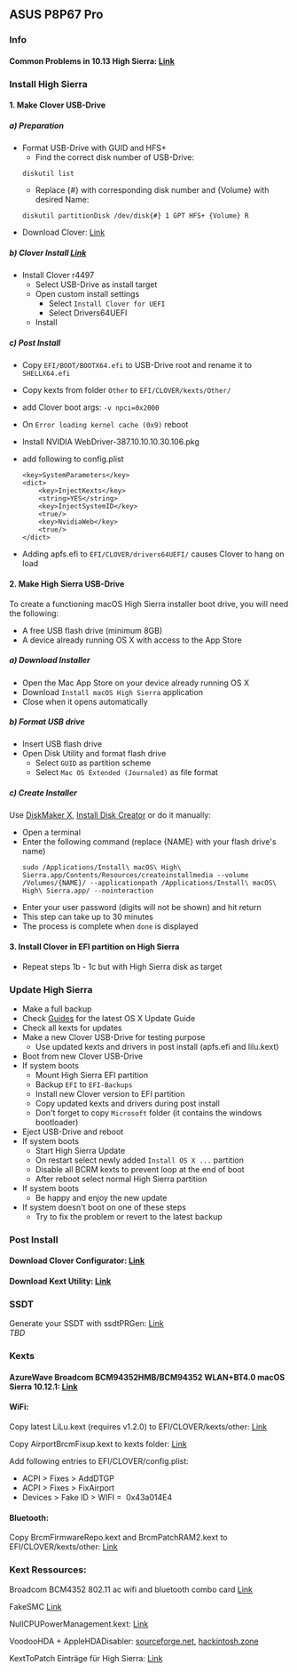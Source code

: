 ## ASUS P8P67 Pro

### Info

#### Common Problems in 10.13 High Sierra: [Link](https://www.tonymacx86.com/threads/readme-common-problems-in-10-13-high-sierra.233582/)

### Install High Sierra

#### 1. Make Clover USB-Drive

##### a) Preparation
- Format USB-Drive with GUID and HFS+
	- Find the correct disk number of USB-Drive:
	```
	diskutil list
	```
	- Replace {#} with corresponding disk number and {Volume} with desired Name:
	```
	diskutil partitionDisk /dev/disk{#} 1 GPT HFS+ {Volume} R
	```
- Download Clover: [Link](https://sourceforge.net/projects/cloverefiboot/)

##### b) Clover Install [Link](https://clover-wiki.zetam.org/Installation)
- Install Clover r4497
	- Select USB-Drive as install target
	- Open custom install settings
		- Select `Install Clover for UEFI`
    	- Select Drivers64UEFI
	- Install

##### c) Post Install
- Copy `EFI/BOOT/BOOTX64.efi` to USB-Drive root and rename it to `SHELLX64.efi`
- Copy kexts from folder `Other` to `EFI/CLOVER/kexts/Other/`
- add Clover boot args: `-v npci=0x2000`
- On `Error loading kernel cache (0x9)` reboot

- Install NVIDIA WebDriver-387.10.10.10.30.106.pkg
- add following to config.plist
	```
	<key>SystemParameters</key>
    <dict>
        <key>InjectKexts</key>
        <string>YES</string>
        <key>InjectSystemID</key>
        <true/>
        <key>NvidiaWeb</key>
        <true/>
    </dict>
    ```

- Adding apfs.efi to `EFI/CLOVER/drivers64UEFI/` causes Clover to hang on load

#### 2. Make High Sierra USB-Drive
To create a functioning macOS High Sierra installer boot drive, you will need the following:
- A free USB flash drive (minimum 8GB)
- A device already running OS X with access to the App Store

##### a) Download Installer
- Open the Mac App Store on your device already running OS X
- Download `Install macOS High Sierra` application
- Close when it opens automatically

##### b) Format USB drive
- Insert USB flash drive
- Open Disk Utility and format flash drive
	- Select `GUID` as partition scheme 
	- Select `Mac OS Extended (Journaled)` as file format

##### c) Create Installer
Use [DiskMaker X](http://diskmakerx.com/), [Install Disk Creator](https://macdaddy.io/install-disk-creator/) or do it manually:
- Open a terminal
- Enter the following command (replace {NAME} with your flash drive's name)
	```
	sudo /Applications/Install\ macOS\ High\ Sierra.app/Contents/Resources/createinstallmedia --volume /Volumes/{NAME}/ --applicationpath /Applications/Install\ macOS\ High\ Sierra.app/ --nointeraction
	```
- Enter your user password (digits will not be shown) and hit return
- This step can take up to 30 minutes
- The process is complete when `done` is displayed

#### 3. Install Clover in EFI partition on High Sierra
- Repeat steps 1b - 1c but with High Sierra disk as target


### Update High Sierra
- Make a full backup
- Check [Guides](https://hackintosher.com/guides/) for the latest OS X Update Guide
- Check all kexts for updates
- Make a new Clover USB-Drive for testing purpose
	- Use updated kexts and drivers in post install (apfs.efi and lilu.kext)
- Boot from new Clover USB-Drive
- If system boots
	- Mount High Sierra EFI partition
	- Backup `EFI` to `EFI-Backups`
	- Install new Clover version to EFI partition
	- Copy updated kexts and drivers during post install
	- Don't forget to copy `Microsoft` folder (it contains the windows bootloader)
- Eject USB-Drive and reboot
- If system boots
	- Start High Sierra Update
	- On restart select newly added `Install OS X ...` partition
	- Disable all BCRM kexts to prevent loop at the end of boot
	- After reboot select normal High Sierra partition
- If system boots
	- Be happy and enjoy the new update
- If system doesn't boot on one of these steps 
	- Try to fix the problem or revert to the latest backup

### Post Install

#### Download Clover Configurator: [Link](http://mackie100projects.altervista.org/download-clover-configurator/)

#### Download Kext Utility: [Link](http://cvad-mac.narod.ru/index/0-4)


### SSDT
Generate your SSDT with ssdtPRGen: [Link](https://github.com/Piker-Alpha/ssdtPRGen.sh)
<br>*TBD*

### Kexts

#### AzureWave Broadcom BCM94352HMB/BCM94352 WLAN+BT4.0 macOS Sierra 10.12.1: [Link](http://forum.osxlatitude.com/index.php?/topic/9414-azurewave-broadcom-bcm94352hmbbcm94352-wlanbt40-macos-sierra-10121/)

#### WiFi:
Copy latest LiLu.kext (requires v1.2.0) to EFI/CLOVER/kexts/other: [Link](https://github.com/vit9696/Lilu/releases)

Copy AirportBrcmFixup.kext to kexts folder: [Link](https://sourceforge.net/projects/airportbrcmfixup/files/)

Add following entries to EFI/CLOVER/config.plist:
- ACPI > Fixes > AddDTGP
- ACPI > Fixes > FixAirport
- Devices > Fake ID > WIFI =  0x43a014E4

#### Bluetooth:
Copy BrcmFirmwareRepo.kext and BrcmPatchRAM2.kext to EFI/CLOVER/kexts/other: [Link](http://forum.osxlatitude.com/index.php?app=core&module=attach&section=attach&attach_id=12117)


### Kext Ressources:

Broadcom BCM4352 802.11 ac wifi and bluetooth combo card [Link](http://forum.osxlatitude.com/index.php?/topic/2767-broadcom-bcm4352-80211-ac-wifi-and-bluetooth-combo-card/)

FakeSMC [Link](https://bitbucket.org/RehabMan/os-x-fakesmc-kozlek/downloads/)

NullCPUPowerManagement.kext: [Link](https://www.tonymacx86.com/resources/nullcpupowermanagement.268/)

VoodooHDA + AppleHDADisabler: [sourceforge.net](https://sourceforge.net/projects/voodoohda/files/), [hackintosh.zone](https://www.hackintosh.zone/file/1023-voodoohda-290d10/)

KextToPatch Einträge für High Sierra: [Link](https://www.hackintosh-forum.de/index.php/Thread/28676-Neue-Clover-KextsToPatch-Eintr%C3%A4ge-f%C3%BCr-Sierra-High-Sierra/)